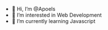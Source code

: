 - 👋 Hi, I’m @Apoels
- 👀 I’m interested in Web Development
- 🌱 I’m currently learning Javascript

<!---
Apoels/Apoels is a ✨ special ✨ repository because its `README.md` (this file) appears on your GitHub profile.
You can click the Preview link to take a look at your changes.
--->
